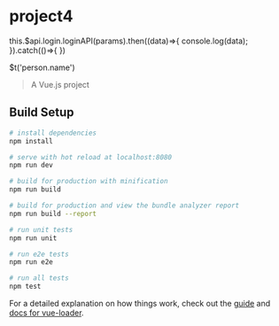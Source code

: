 # project4
<!-- 使用axios -->
 this.$api.login.loginAPI(params).then((data)=>{
        console.log(data);
}).catch(()=>{   })
<!-- 使用axios end-->

<!-- il8n -->
 $t('person.name') 
<!--  end-->



> A Vue.js project

## Build Setup

``` bash
# install dependencies
npm install

# serve with hot reload at localhost:8080
npm run dev

# build for production with minification
npm run build

# build for production and view the bundle analyzer report
npm run build --report

# run unit tests
npm run unit

# run e2e tests
npm run e2e

# run all tests
npm test
```

For a detailed explanation on how things work, check out the [guide](http://vuejs-templates.github.io/webpack/) and [docs for vue-loader](http://vuejs.github.io/vue-loader).
